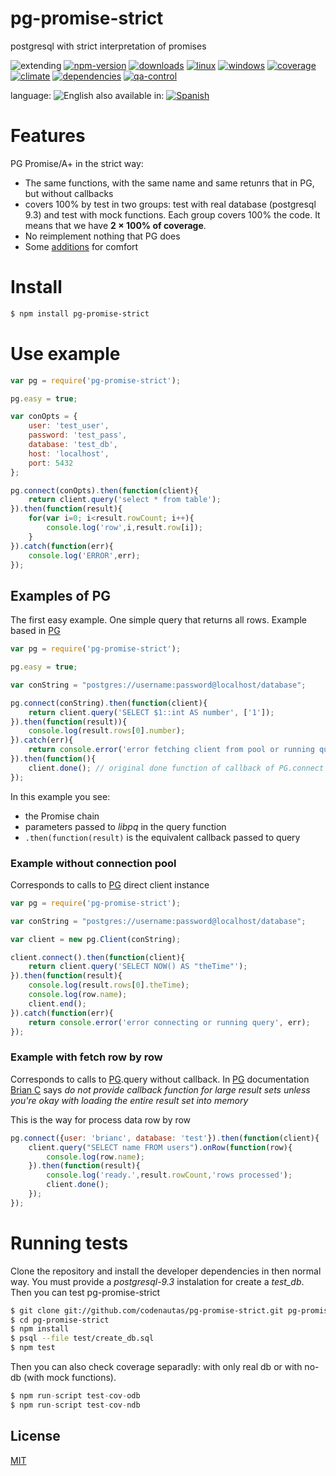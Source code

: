 # pg-promise-strict

postgresql with strict interpretation of promises


![extending](https://img.shields.io/badge/stability-extending-orange.svg)
[![npm-version](https://img.shields.io/npm/v/pg-promise-strict.svg)](https://npmjs.org/package/pg-promise-strict)
[![downloads](https://img.shields.io/npm/dm/pg-promise-strict.svg)](https://npmjs.org/package/pg-promise-strict)
[![linux](https://img.shields.io/travis/codenautas/pg-promise-strict/master.svg)](https://travis-ci.org/codenautas/pg-promise-strict)
[![windows](https://ci.appveyor.com/api/projects/status/github/codenautas/pg-promise-strict?svg=true)](https://ci.appveyor.com/project/codenautas/pg-promise-strict)
[![coverage](https://img.shields.io/coveralls/codenautas/pg-promise-strict/master.svg)](https://coveralls.io/r/codenautas/pg-promise-strict)
[![climate](https://img.shields.io/codeclimate/github/codenautas/pg-promise-strict.svg)](https://codeclimate.com/github/codenautas/pg-promise-strict)
[![dependencies](https://img.shields.io/david/codenautas/pg-promise-strict.svg)](https://david-dm.org/codenautas/pg-promise-strict)
[![qa-control](http://codenautas.com/github/codenautas/pg-promise-strict.svg)](http://codenautas.com/github/codenautas/pg-promise-strict)


language: ![English](https://raw.githubusercontent.com/codenautas/multilang/master/img/lang-en.png)
also available in:
[![Spanish](https://raw.githubusercontent.com/codenautas/multilang/master/img/lang-es.png)](LEEME.md)


# Features

PG Promise/A+ in the strict way:
 * The same functions, with the same name and same retunrs that in PG, but without callbacks
 * covers 100% by test in two groups: test with real database (postgresql 9.3) and test with mock functions. Each group covers 100% the code. It means that we have **2 × 100% of coverage**.
 * No reimplement nothing that PG does
 * Some [additions](docs/additions.md) for comfort


# Install


```sh
$ npm install pg-promise-strict
```


# Use example


```js
var pg = require('pg-promise-strict');

pg.easy = true;

var conOpts = {
    user: 'test_user',
    password: 'test_pass',
    database: 'test_db',
    host: 'localhost',
    port: 5432
};

pg.connect(conOpts).then(function(client){
    return client.query('select * from table');
}).then(function(result){
    for(var i=0; i<result.rowCount; i++){
        console.log('row',i,result.row[i]);
    }
}).catch(function(err){
    console.log('ERROR',err);
});
```


## Examples of PG

The first easy example. One simple query that returns all rows. Example based in [PG](https://www.npmjs.com/package/pg#client-pooling)


```js
var pg = require('pg-promise-strict');

pg.easy = true;

var conString = "postgres://username:password@localhost/database";

pg.connect(conString).then(function(client){
    return client.query('SELECT $1::int AS number', ['1']);
}).then(function(result)){
    console.log(result.rows[0].number);
}).catch(err){
    return console.error('error fetching client from pool or running query', err);
}).then(function(){
    client.done(); // original done function of callback of PG.connect
});
```


In this example you see:
 * the Promise chain
 * parameters passed to *libpq* in the query function
 * `.then(function(result)` is the equivalent callback passed to query


### Example without connection pool

Corresponds to calls to [PG](https://github.com/brianc/node-postgres#client-instance)
direct client instance


```js
var pg = require('pg-promise-strict');

var conString = "postgres://username:password@localhost/database";

var client = new pg.Client(conString);

client.connect().then(function(client){
    return client.query('SELECT NOW() AS "theTime"');
}).then(function(result){
    console.log(result.rows[0].theTime);
    console.log(row.name);
    client.end();
}).catch(function(err){
    return console.error('error connecting or running query', err);
});
```


### Example with fetch row by row

Corresponds to calls to [PG](https://github.com/brianc/node-postgres/wiki/Client#simple-query-without-callback).query
without callback. In [PG](https://github.com/brianc/node-postgres/wiki/Client#parameters-1) documentation
[Brian C](https://github.com/brianc) says *do not provide callback function for large result sets unless you're okay with loading the entire result set into memory*

This is the way for process data row by row


```js
pg.connect({user: 'brianc', database: 'test'}).then(function(client){
    client.query("SELECT name FROM users").onRow(function(row){
        console.log(row.name);
    }).then(function(result){
        console.log('ready.',result.rowCount,'rows processed');
        client.done();
    });
});
```


# Running tests

Clone the repository and install the developer dependencies in then normal way.
You must provide a *postgresql-9.3* instalation for create a *test_db*.
Then you can test pg-promise-strict


```sh
$ git clone git://github.com/codenautas/pg-promise-strict.git pg-promise-strict
$ cd pg-promise-strict
$ npm install
$ psql --file test/create_db.sql
$ npm test
```


Then you can also check coverage separadly: with only real db or with no-db (with mock functions).


```js
$ npm run-script test-cov-odb
$ npm run-script test-cov-ndb
```


## License


[MIT](LICENSE)
